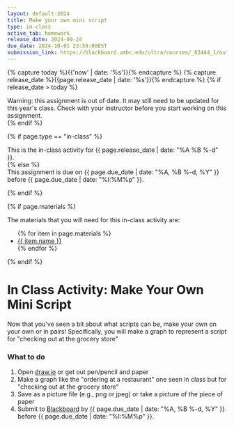 ```yaml
---
layout: default-2024
title: Make your own mini script
type: in-class
active_tab: homework
release_date: 2024-09-24
due_date: 2024-10-01 23:59:00EST
submission_link: https://blackboard.umbc.edu/ultra/courses/_82444_1/outline/assessment/test/_7137009_1?courseId=_82444_1&gradeitemView=details
---
```


<!-- Check whether the assignment is ready to release -->
{% capture today %}{{'now' | date: '%s'}}{% endcapture %}
{% capture release_date %}{{page.release_date | date: '%s'}}{% endcapture %}
{% if release_date > today %} 
<div class="alert alert-danger">
Warning: this assignment is out of date.  It may still need to be updated for this year's class.  Check with your instructor before you start working on this assignment.
</div>
{% endif %}
<!-- End of check whether the assignment is up to date -->



{% if page.type == "in-class" %}
<!-- In class activity -->
<div class="alert alert-info">
This is the in-class activity for {{ page.release_date | date: "%A %B %-d" }}.
</div>
{% else %}
<!-- Homework assignment -->
<div class="alert alert-info">
This assignment is due on {{ page.due_date | date: "%A, %B %-d, %Y" }} before {{ page.due_date | date: "%I:%M%p" }}. 
</div>

{% endif %}

{% if page.materials %}
<div class="alert alert-info">
The materials that you will need for this in-class activity are:
<ul>
{% for item in page.materials %}
<li><a href="{{item.url}}">{{ item.name }}</a></li>
{% endfor %}
</ul>
</div>
{% endif %}



In Class Activity: Make Your Own Mini Script
=============================================================

Now that you've seen a bit about what scripts can be, make your own on your own or in pairs!
Specifically, you will make a graph to represent a script for "checking out at the grocery store"

### What to do

1. Open [draw.io](draw.io) or get out pen/pencil and paper
2. Make a graph like the "ordering at a restaurant" one seen in class but for "checking out at the grocery store"
3. Save as a picture file (e.g., png or jpeg) or take a picture of the piece of paper
4. Submit to [Blackboard]({{page.submission_link}}) by {{ page.due_date | date: "%A, %B %-d, %Y" }} before {{ page.due_date | date: "%I:%M%p" }}. 

